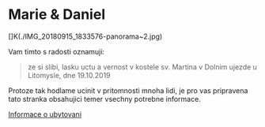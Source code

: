 #                                               **Marie & Daniel**

[]K(./IMG_20180915_1833576-panorama~2.jpg)

Vam timto s radosti oznamuji:

>ze si slibi,
 lasku uctu a vernost v kostele sv. Martina
 v Dolnim ujezde u Litomysle,
 dne 19.10.2019


Protoze tak hodlame ucinit v pritomnosti mnoha lidi,
je pro vas pripravena tato stranka obsahujici temer vsechny potrebne informace.


[Informace o ubytovani](./TheHood.md)